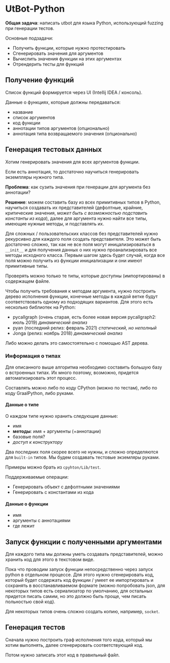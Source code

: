 # UtBot-Python
__Общая задача__: написать utbot для языка Python, использующий fuzzing при генерации тестов.

Основные подзадачи:
* Получить функции, которые нужно протестировать
* Сгенерировать значения для аргументов
* Вычислить значения функции на этих аргументах
* Отрендерить тесты для функций

## Получение функций

Список функций формируется через UI (Intellij IDEA / консоль).

Данные о функциях, которые должны передаваться:
  * название
  * список аргументов
  * код функции
  * аннотации типов аргументов (опционально)
  * аннотация типа возвращаемого значения (опционально)

## Генерация тестовых данных

Хотим генерировать значения для всех аргументов функции. 

Если есть аннотация, то достаточно научиться генерировать экземпляры нужного типа.

__Проблема__: как сузить значения при генерации для аргумента без аннотации? 

__Решение__: можем составить базу из всех примитивных типов в Python, научиться создавать их представителей (дефолтные, крайние, критические значения, _может быть с возможностью подставить константы из кода_), далее для аргумента нужно найти все типы, имеющие нужные методы, и подставлять их.

Для сложных / пользовательских классов без представителей нужно рекурсивно для каждого поля создать представителя. Это может быть достаточно сложно, так как не все поля могут иницализироваться в `__init__` и для получения данных о них нужно проанализировать все методы исходного класса. Первым шагом здесь будет случай, когда все поля можно получить из функции инициализации и они имеют примитивные типы.

Проверять можно только те типы, которые доступны (импортированы) в содержащем файле.

Чтобы получить требования к методам аргумента, нужно построить дерево исполнения функции, конечные методы в каждой ветке будут соответствовать одному из подходящих вариантов. Для этого есть несколько библиотек на Python:
* pycallgraph (очень старая, есть более новая версия pycallgraph2: июль 2019) _динамический анализ_
* pyan (последний релиз: февраль 2021) _статический, но неполный_
* Jonga (релиз: ноябрь 2018) _динамический анализ_

Либо можно делать это самостоятельно с помощью AST дерева.

### Информация о типах

Для описанного выше алгоритма необходимо составить большую базу о встроенных типах. Их много поэтому, возможно, придется автоматизировать этот процесс.

Составлять можно либо по коду CPython (можно по тестам), либо по коду GraalPython, либо руками. 

#### Данные о типе

О каждом типе нужно хранить следующие данные:
* имя
* __методы__: имя + аргументы (+аннотации)
* базовые поля?
* _доступ к конструктору_

Два последних поля скорее всего не нужны, и сложно определяются для `built-in` типов. Мы будем создавать тестовые экземляры руками. 

Примеры можно брать из `cpyhton/Lib/test`.

Поддерживаемые операции:
* Генерировать объект с дефолтными значениями
* Генерировать с константами из кода

#### Данные о функции
* имя
* аргументы с аннотациями
* где лежит

## Запуск функции с полученными аргументами

Для каждого типа мы должны уметь создавать представителей, можно хранить код для этого в текстовом виде.

Пока что проводим запуск функции непосредственно через запуск python в отдельном процессе. Для этого нужно сгенерировать код, который будет содержать код функции / умеет ее импортировать и сохранять в восстанавливаемом формате (можно попробовать json, для некоторых типов есть сериализатор по умолчанию, для остальных придется писать самим, но это должно быть проще, чем писать польностью свой код).

Для некоторых типов очень сложно создать копию, например, `socket`.

## Генерация тестов

Сначала нужно построить граф исполнения того кода, который мы хотим выполнять, далее сгенерировать соответствующий код.

Потом нужно записать этот код в правильный файл.

